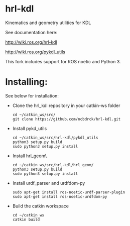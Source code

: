 hrl-kdl
=======

Kinematics and geometry utilities for KDL

See documentation here:

http://wiki.ros.org/hrl-kdl


http://wiki.ros.org/pykdl_utils

This fork includes support for ROS noetic and Python 3.

# Installing:

See below for installation:

- Clone the hrl_kdl repository in your catkin-ws folder
       
      cd ~/catkin_ws/src/
      git clone https://github.com/ncbdrck/hrl-kdl.git

- Install pykd_utils

      cd ~/catkin_ws/src/hrl-kdl/pykdl_utils
      python3 setup.py build
      sudo python3 setup.py install

- Install hrl_geom\

      cd ~/catkin_ws/src/hrl-kdl/hrl_geom/
      python3 setup.py build
      sudo python3 setup.py install

- Install urdf_parser and urdfdom-py

      sudo apt-get install ros-noetic-urdf-parser-plugin
      sudo apt-get install ros-noetic-urdfdom-py

- Build the catkin workspace

      cd ~/catkin_ws
      catkin build
